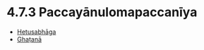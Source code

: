 

# 4.7.3 Paccayānulomapaccanīya

* [Hetusabhāga](4.7.3/Hetusabhaga.md)
* [Ghaṭanā](4.7.3/Ghatana.md)



